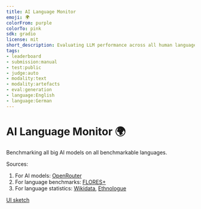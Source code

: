 ```yaml
---
title: AI Language Monitor
emoji: 🌍
colorFrom: purple
colorTo: pink
sdk: gradio
license: mit
short_description: Evaluating LLM performance across all human languages.
tags:
- leaderboard
- submission:manual
- test:public
- judge:auto
- modality:text
- modality:artefacts
- eval:generation
- language:English
- language:German
---
```


<!--
Check out the configuration reference at https://huggingface.co/docs/hub/spaces-config-reference 
For tag meaning, see https://huggingface.co/spaces/leaderboards/LeaderboardsExplorer
-->


# AI Language Monitor 🌍

Benchmarking all big AI models on all benchmarkable languages.

Sources:

1. For AI models: [OpenRouter](https://openrouter.ai/)
2. For language benchmarks: [FLORES+](https://github.com/openlanguagedata/flores)
3. For language statistics: [Wikidata](https://gist.github.com/unhammer/3e8f2e0f79972bf5008a4c970081502d), [Ethnologue](https://www.ethnologue.com/browse/names/)

[UI sketch](https://www.tldraw.com/ro/5YkWi9dfBixOkQ4FV23zA?d=v192.-1.2090.1569.page)
